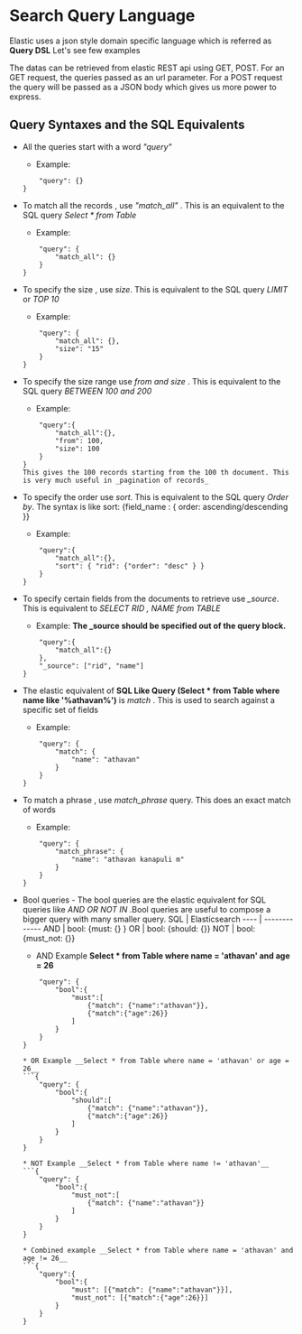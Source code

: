 # Search Query Language
 Elastic uses a json style domain specific language which is referred as **Query DSL**
 Let's see few examples

 The datas can be retrieved from elastic REST api using GET, POST. For an GET request, the queries passed as an url parameter.  For a POST request the query will be passed as a JSON body which gives us more power to express. 

## Query Syntaxes and the SQL Equivalents 

 * All the queries start with a word _"query"_
    * Example: 
    ```{
        "query": {}
    }

 * To match all the records , use *"match_all"* .  This is an equivalent to the SQL query  _Select * from Table_
    * Example: 
    ```{
        "query": {
            "match_all": {}
        }
    }

 * To specify the size , use *size*. This is equivalent to the SQL query _LIMIT_ or _TOP 10_
    * Example:
    ```{
        "query": {
            "match_all": {},
            "size": "15"
        }
    }

 * To specify the size range use *from and size* . This is equivalent to the SQL query _BETWEEN 100 and 200_
    * Example: 
    ```{
        "query":{
            "match_all":{},
            "from": 100,
            "size": 100
        }
    }
    This gives the 100 records starting from the 100 th document. This is very much useful in _pagination of records_

 * To specify the order use *sort*. This is equivalent to the SQL query _Order by_. The syntax is like sort: {field_name : { order: ascending/descending }}
    * Example: 
    ```{
        "query":{
            "match_all":{},
            "sort": { "rid": {"order": "desc" } }
        }
    }

 * To specify certain fields from the documents to retrieve use *_source*. This is equivalent to _SELECT RID , NAME from TABLE_
    * Example: **The _source should be specified out of the query block.**
    ```{
        "query":{
            "match_all":{}
        }, 
        "_source": ["rid", "name"]
    }
 
 * The elastic equivalent of __SQL Like Query (Select * from Table where name like '%athavan%')__ is *match* . This is used to search against a specific set of fields
    * Example:
    ```{
        "query": {
            "match": { 
                "name": "athavan"
            }
        }
    }

 * To match a phrase , use *match_phrase* query. This does an exact match of words
    * Example: 
    ```{
        "query": {
            "match_phrase": {
                "name": "athavan kanapuli m"
            }
        }
    }

 * Bool queries - The bool queries are the elastic equivalent for SQL queries like _AND OR NOT IN_ .Bool queries are useful to compose a bigger  query with many smaller query.
    SQL  | Elasticsearch
    ---- | -------------
    AND  | bool: {must: {} }
    OR   | bool: {should: {}}
    NOT  | bool: {must_not: {}}

    * AND Example __Select * from Table where name = 'athavan' and age = 26__
    ```{
        "query": {
            "bool":{
                "must":[
                    {"match": {"name":"athavan"}},
                    {"match":{"age":26}}
                ]
            }
        }
    }

    * OR Example __Select * from Table where name = 'athavan' or age = 26__
    ```{
        "query": {
            "bool":{
                "should":[
                    {"match": {"name":"athavan"}},
                    {"match":{"age":26}}
                ]
            }
        }
    }

    * NOT Example __Select * from Table where name != 'athavan'__
    ```{
        "query": {
            "bool":{
                "must_not":[
                    {"match": {"name":"athavan"}}
                ]
            }
        }
    }

    * Combined example __Select * from Table where name = 'athavan' and age != 26__
    ```{
        "query":{
            "bool":{
                "must": [{"match": {"name":"athavan"}}],
                "must_not": [{"match":{"age":26}}]
            }
        }
    }